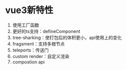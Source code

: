 # vue3新特性

1. 使用工厂函数
2. 更好的ts支持：defineComponent
3. tree-sharking：使打包后的体积更小，api使用上的变化
4. fragsment：支持多根节点
5. teleports：传送门
6. custom render：自定义渲染
7. compostion api

